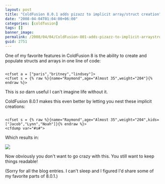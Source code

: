 ```yaml
---
layout: post
title: "ColdFusion 8.0.1 adds pizazz to implicit array/struct creation"
date: "2008-04-04T01:04:00+06:00"
categories: [coldfusion]
tags: []
banner_image: 
permalink: /2008/04/04/ColdFusion-801-adds-pizazz-to-implicit-arraystruct-creation
guid: 2751
---
```


One of my favorite features in ColdFusion 8 is the ability to create and populate structs and arrays in one line of code:

<code>
&lt;cfset a = ["paris","britney","lindsey"]&gt;
&lt;cfset s = {% raw %}{name="Raymond",age="Almost 35",weight="204"}{% endraw %}&gt;
</code>

This is <i>so</i> darn useful I can't imagine life without it. 

ColdFusion 8.0.1 makes this even better by letting you nest these implicit creations:

<code>
&lt;cfset s = {% raw %}{name="Raymond",age="Almost 35",weight="204",kids=["Jacob","Lynn","Noah"]}{% endraw %}&gt;
&lt;cfdump var="#s#"&gt;	
</code>

Which results in:

<img src="https://static.raymondcamden.com/images/Picture 111.png">

Now obviously you don't want to go crazy with this. You still want to keep things readable!

(Sorry for all the blog entries. I can't sleep and I figured I'd share some of my favorite parts of 8.0.1.)